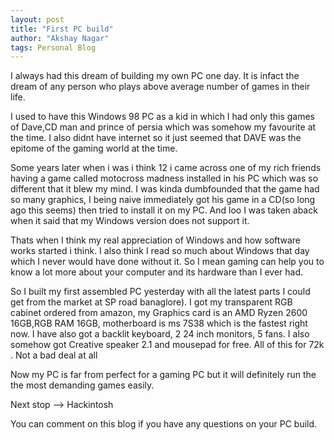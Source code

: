 ```yaml
---
layout: post
title: "First PC build"
author: "Akshay Nagar"
tags: Personal Blog
---
```

I always had this dream of building my own PC one day. It is infact the dream of any person who plays above average number of games in their life.

I used to have this Windows 98 PC as a kid in which I had only this games of Dave,CD man and prince of persia which was somehow my favourite at the time.
I also didnt have internet so it just seemed that DAVE was the epitome of the gaming world at the time.

Some years later when i was i think 12 i came across one of my rich friends having a game called motocross madness installed in his PC which was so different that it blew my mind.
I was kinda dumbfounded that the game had so many graphics, I being naive immediately got his game in a CD(so long ago this seems) then tried to install it on my PC. And loo I was taken aback when it said that my Windows version does not support it.

Thats when I think my real appreciation of Windows and how software works started i think. I also think I read so much about Windows that day which I never would have done without it.
So I mean gaming can help you to know a lot more about your computer and its hardware than I ever had.
  
So I built my first assembled PC yesterday with all the latest parts I could get from the market at SP road banaglore). I got my transparent RGB cabinet ordered from amazon,
my Graphics card is an AMD Ryzen 2600 16GB,RGB RAM 16GB, motherboard is ms 7S38 which is the fastest right now. I have also got a backlit keyboard, 2 24 inch monitors, 5 fans.
 I also somehow got Creative speaker 2.1 and mousepad for free. All of this for 72k . Not a bad deal  at all 

Now my PC is far from perfect for a gaming PC but it will definitely run the the most demanding games easily.
 
Next stop --> Hackintosh

You can comment on this blog if you have any questions on your PC build.





